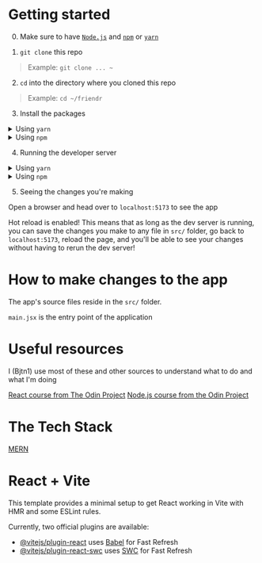 # Getting started

0. Make sure to have [`Node.js`](https://nodejs.org/en/download)  and [`npm`](https://docs.npmjs.com/downloading-and-installing-node-js-and-npm) or [`yarn`](https://classic.yarnpkg.com/lang/en/docs/install/#mac-stable)

1. `git clone` this repo
> Example: `git clone ... ~`

2. `cd` into the directory where you cloned this repo
> Example: `cd ~/friendr`

3. Install the packages

<details>
    <summary>Using <code>yarn</code></summary>
    <div><code>yarn install</code></div>
</details>

<details>
    <summary>Using <code>npm</code></summary>
    <div><code>npm install</code></div>
</details>

4. Running the developer server

<details>
    <summary>Using <code>yarn</code></summary>
    <div><code>yarn run dev</code></div>
</details>

<details>
    <summary>Using <code>npm</code></summary>
    <div><code>npm run dev</code></div>
</details>

5. Seeing the changes you're making

Open a browser and head over to `localhost:5173` to see the app

Hot reload is enabled! This means that as long as the dev server is running, you can save the changes
you make to any file in `src/` folder, go back to `localhost:5173`, reload the page, and you'll be able to see
your changes without having to rerun the dev server!

# How to make changes to the app

The app's source files reside in the `src/` folder.

`main.jsx` is the entry point of the application

# Useful resources

I (Bjtn1) use most of these and other sources to understand what to do and what I'm doing

[React course from The Odin Project](https://www.theodinproject.com/paths/full-stack-javascript/courses/react)
[Node.js course from the Odin Project](https://www.theodinproject.com/paths/full-stack-javascript/courses/nodejs)

# The Tech Stack

[MERN](https://www.mongodb.com/mern-stack)


# React + Vite

This template provides a minimal setup to get React working in Vite with HMR and some ESLint rules.

Currently, two official plugins are available:

- [@vitejs/plugin-react](https://github.com/vitejs/vite-plugin-react/blob/main/packages/plugin-react/README.md) uses [Babel](https://babeljs.io/) for Fast Refresh
- [@vitejs/plugin-react-swc](https://github.com/vitejs/vite-plugin-react-swc) uses [SWC](https://swc.rs/) for Fast Refresh
